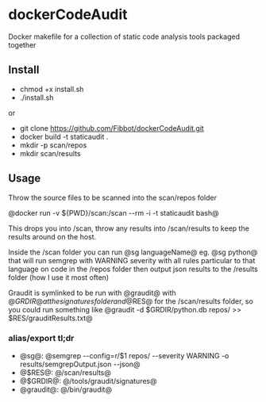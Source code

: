 # dockerCodeAudit
Docker makefile for a collection of static code analysis tools packaged together

## Install
* chmod +x install.sh
* ./install.sh

or 

* git clone https://github.com/Fibbot/dockerCodeAudit.git
* docker build -t staticaudit .
* mkdir -p scan/repos
* mkdir scan/results
## Usage

Throw the source files to be scanned into the scan/repos folder

@docker run -v ${PWD}/scan:/scan --rm -i -t staticaudit bash@

This drops you into /scan, throw any results into /scan/results to keep the results around on the host.

Inside the /scan folder you can run @sg languageName@ eg. @sg python@ that will run semgrep with WARNING severity with all rules particular to that language on code in the /repos folder then output json results to the /results folder (how I use it most often)

Graudit is symlinked to be run with @graudit@ with @$GRDIR@ at the signatures folder and @$RES@ for the /scan/results folder, so you could run something like @graudit -d $GRDIR/python.db repos/ >> $RES/grauditResults.txt@

### alias/export tl;dr
* @sg@: @semgrep --config=r/\$1 repos/ --severity WARNING -o results/semgrepOutput.json --json@
* @$RES@: @/scan/results@
* @$GRDIR@: @/tools/graudit/signatures@
* @graudit@: @/bin/graudit@
